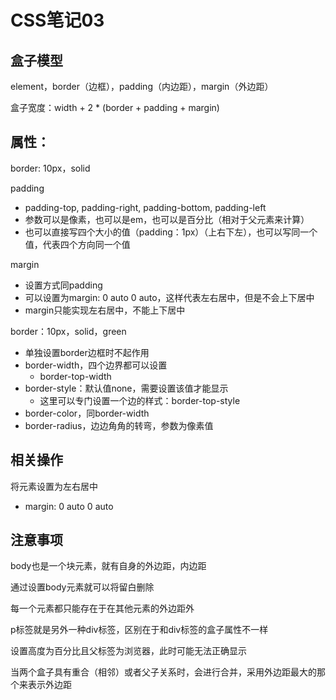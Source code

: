 # CSS笔记03

## 盒子模型

element，border（边框），padding（内边距），margin（外边距）

盒子宽度：width + 2 * (border + padding + margin)

## 属性：

border: 10px，solid

padding

- padding-top, padding-right, padding-bottom, padding-left
- 参数可以是像素，也可以是em，也可以是百分比（相对于父元素来计算）
- 也可以直接写四个大小的值（padding：1px）（上右下左），也可以写同一个值，代表四个方向同一个值

margin

- 设置方式同padding
- 可以设置为margin: 0 auto 0 auto，这样代表左右居中，但是不会上下居中
- margin只能实现左右居中，不能上下居中

border：10px，solid，green

- 单独设置border边框时不起作用
- border-width，四个边界都可以设置
  - border-top-width
- border-style：默认值none，需要设置该值才能显示
  - 这里可以专门设置一个边的样式：border-top-style
- border-color，同border-width
- border-radius，边边角角的转弯，参数为像素值

## 相关操作

将元素设置为左右居中

- margin: 0 auto 0 auto

## 注意事项

body也是一个块元素，就有自身的外边距，内边距

通过设置body元素就可以将留白删除

每一个元素都只能存在于在其他元素的外边距外

p标签就是另外一种div标签，区别在于和div标签的盒子属性不一样

设置高度为百分比且父标签为浏览器，此时可能无法正确显示

当两个盒子具有重合（相邻）或者父子关系时，会进行合并，采用外边距最大的那个来表示外边距